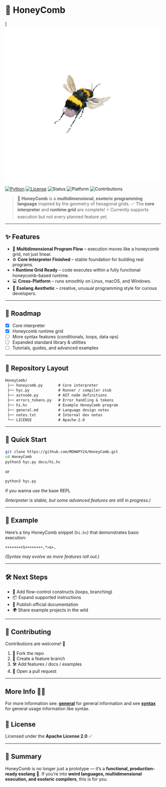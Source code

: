 # 🐝 HoneyComb

[![Logo](assets/HC(1).png)

[![Python](https://img.shields.io/badge/python-3.13.7-yellow.svg)](https://www.python.org/downloads/release/python-3137/)
[![License](https://img.shields.io/\:license-Apache%202-blue.svg)](LICENSE)
![Status](https://img.shields.io/badge/status-Production--Ready-success.svg)
![Platform](https://img.shields.io/badge/platform-cross--platform-lightgrey.svg)
![Contributions](https://img.shields.io/badge/contributions-welcome-brightgreen.svg)

> 🧪 **HoneyComb** is a **multidimensional, esoteric programming language** inspired by the geometry of hexagonal grids.
> ✅ The **core interpreter** and **runtime grid** are complete!
> ⚡ Currently supports execution but not every planned feature yet.

---

## ✨ Features

* 🐝 **Multidimensional Program Flow** – execution moves like a honeycomb grid, not just linear.
* ⚙️ **Core Interpreter Finished** – stable foundation for building real programs.
* 🌀 **Runtime Grid Ready** – code executes within a fully functional honeycomb-based runtime.
* 💻 **Cross-Platform** – runs smoothly on Linux, macOS, and Windows.
* 🎨 **Esolang Aesthetic** – creative, unusual programming style for curious developers.

---

## 📌 Roadmap

* [x] Core interpreter
* [x] Honeycomb runtime grid
* [ ] More syntax features (conditionals, loops, data ops)
* [ ] Expanded standard library & utilities
* [ ] Tutorials, guides, and advanced examples

---

## 📂 Repository Layout

```
HoneyComb/
 ├── honeycomb.py       # Core interpreter
 ├── hyc.py             # Runner / compiler stub
 ├── astnode.py         # AST node definitions
 ├── errors_tokens.py   # Error handling & tokens
 ├── hi.hc              # Example HoneyComb program
 ├── general.md         # Language design notes
 ├── notes.txt          # Internal dev notes
 └── LICENSE            # Apache-2.0
```

---

## 🚀 Quick Start

```bash
git clone https://github.com/MOHAPY24/HoneyComb.git
cd HoneyComb
python3 hyc.py docs/hi.hc
```

or

```bash
python3 hyc.py
```

if you wanna use the base REPL

*(Interpreter is stable, but some advanced features are still in progress.)*

---

## 🐝 Example

Here’s a tiny HoneyComb snippet (`hi.hc`) that demonstrates basic execution:

```hc
++++++++S++++++++,*>&+,
```

*(Syntax may evolve as more features roll out.)*

---

## 🛠️ Next Steps

* 🐜 Add flow-control constructs (loops, branching)
* 📦 Expand supported instructions
* 📝 Publish official documentation
* 🌍 Share example projects in the wild

---

## 🤝 Contributing

Contributions are welcome! 👐

1. 🍴 Fork the repo
2. 🌱 Create a feature branch
3. 🛠️ Add features / docs / examples
4. 🔄 Open a pull request

---

## More Info 🐝📔

For more information see: **[general](docs/general.md)** for general information and see **[syntax](docs/syntax.md)** for general usage information like syntax.

## 📜 License

Licensed under the **Apache License 2.0** ✅

---

## 🌟 Summary

HoneyComb is no longer just a prototype — it’s a **functional, production-ready esolang** 🐝.
If you’re into **weird languages, multidimensional execution, and esoteric compilers**, this is for you.
